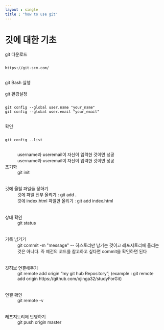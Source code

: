```yaml
---
layout : single
title : "how to use git"
---
```


# 깃에 대한 기초

<dl>
  
  <dt>git 다운로드</dt>
  <pre>
<code>
https://git-scm.com/
</code>
</pre>

  <dt>git Bash 실행</dt>
  <br/>
  <dt>git 환경설정</dt>
  
<pre>
<code>
git config --global user.name "your_name"    
git config --global user.email "your_email" 
</code>
</pre>

<dt>확인</dt>
<pre>
<code>
git config --list  
</code>
</pre>
<dd>username과 useremail이 자신이 입력한 것이면 성공<dd>username과 useremail이 자신이 입력한 것이면 성공</dd>
 






  <dt>초기화</dt>
  <dd>git init</dd>
  <br/><br/>
  <dt>깃에 올릴 파일들 정하기</dt>
  <dd>깃에 파일 전부 올리기 : git add .</dd>
  <dd>깃에 index.html 파일만 올리기 : git add index.html</dd>
  <br/><br/>
  <dt>상태 확인</dt>
  <dd>git status</dd>
  <br/><br/>
  <dt>기록 남기기</dt>
  <dd>git commit -m "message"    -- 히스토리만 남기는 것이고 레포지토리에 올리는 것은 아니다. 즉 예전의 코드를 참고하고 싶다면 commit을 확인하면 된다</dd>
  <br/><br/>
  <dt>깃허브 연결해주기</dt>
  <dd>git remote add origin “my git hub Repository”; (example : git remote add origin https://github.com/ojinga32/studyForGit) </dd>
  <br/><br/>
  <dt>연결 확인</dt>
  <dd>git remote -v</dd>
  <br/><br/>
  <dt>레포지토리에 반영하기</dt>
  <dd>git push origin master</dd>













</dl>













